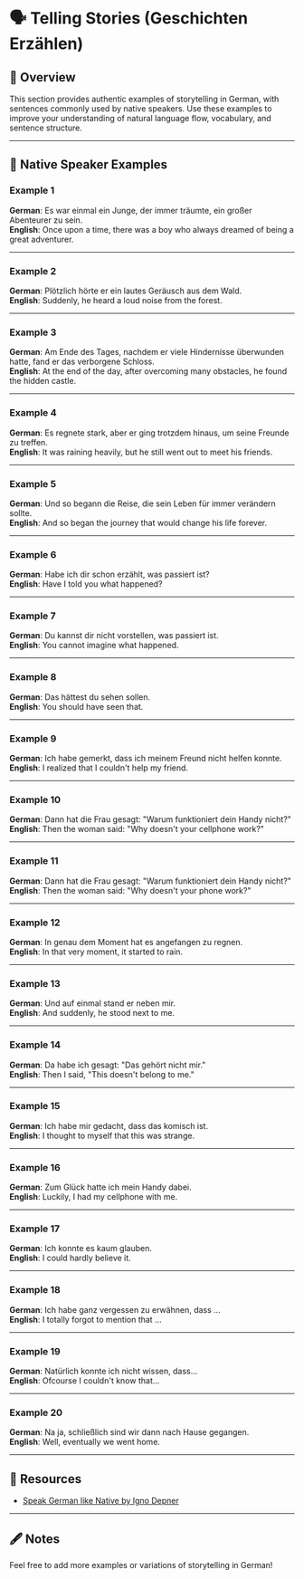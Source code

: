 # 🗣️ Telling Stories (Geschichten Erzählen)

## 📝 Overview
This section provides authentic examples of storytelling in German, with sentences commonly used by native speakers. Use these examples to improve your understanding of natural language flow, vocabulary, and sentence structure.

---

## 🧩 Native Speaker Examples

### **Example 1**
**German**: Es war einmal ein Junge, der immer träumte, ein großer Abenteurer zu sein.  
**English**: Once upon a time, there was a boy who always dreamed of being a great adventurer.

---

### **Example 2**
**German**: Plötzlich hörte er ein lautes Geräusch aus dem Wald.  
**English**: Suddenly, he heard a loud noise from the forest.

---

### **Example 3**
**German**: Am Ende des Tages, nachdem er viele Hindernisse überwunden hatte, fand er das verborgene Schloss.  
**English**: At the end of the day, after overcoming many obstacles, he found the hidden castle.

---

### **Example 4**
**German**: Es regnete stark, aber er ging trotzdem hinaus, um seine Freunde zu treffen.  
**English**: It was raining heavily, but he still went out to meet his friends.

---

### **Example 5**
**German**: Und so begann die Reise, die sein Leben für immer verändern sollte.  
**English**: And so began the journey that would change his life forever.

---

### **Example 6**
**German**: Habe ich dir schon erzählt, was passiert ist?  
**English**: Have I told you what happened?

---

### **Example 7**
**German**: Du kannst dir nicht vorstellen, was passiert ist.  
**English**: You cannot imagine what happened.

---

### **Example 8**
**German**: Das hättest du sehen sollen.  
**English**: You should have seen that.

---

### **Example 9**
**German**: Ich habe gemerkt, dass ich meinem Freund nicht helfen konnte.  
**English**: I realized that I couldn't help my friend.

---

### **Example 10**
**German**: Dann hat die Frau gesagt: "Warum funktioniert dein Handy nicht?"  
**English**: Then the woman said: "Why doesn't your cellphone work?"

---

### **Example 11**
**German**: Dann hat die Frau gesagt: "Warum funktioniert dein Handy nicht?"  
**English**: Then the woman said: "Why doesn't your phone work?"

---

### **Example 12**
**German**: In genau dem Moment hat es angefangen zu regnen.  
**English**: In that very moment, it started to rain.

---

### **Example 13**
**German**: Und auf einmal stand er neben mir.  
**English**: And suddenly, he stood next to me.

---

### **Example 14**
**German**: Da habe ich gesagt: "Das gehört nicht mir."  
**English**: Then I said, "This doesn't belong to me."

---

### **Example 15**
**German**: Ich habe mir gedacht, dass das komisch ist.  
**English**: I thought to myself that this was strange.

---

### **Example 16**
**German**: Zum Glück hatte ich mein Handy dabei.  
**English**: Luckily, I had my cellphone with me.

---

### **Example 17**
**German**: Ich konnte es kaum glauben.  
**English**: I could hardly believe it.

---

### **Example 18**
**German**: Ich habe ganz vergessen zu erwähnen, dass ...  
**English**: I totally forgot to mention that ...

---

### **Example 19**
**German**: Natürlich konnte ich nicht wissen, dass...  
**English**: Ofcourse I couldn't know that...

---

### **Example 20**
**German**: Na ja, schließlich sind wir dann nach Hause gegangen.  
**English**: Well, eventually we went home.

---

## 🔗 Resources
- [Speak German like Native by Igno Depner](https://www.amazon.de/Speak-German-like-Native-Conversation/dp/1530537533)

---

## 🖋 Notes
Feel free to add more examples or variations of storytelling in German!
